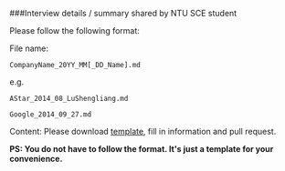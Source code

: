 ###Interview details / summary shared by NTU SCE student

Please follow the following format:

File name:
    
    CompanyName_20YY_MM[_DD_Name].md

e.g.
    
    AStar_2014_08_LuShengliang.md
  
    Google_2014_09_27.md

Content:
Please download [template](https://raw.githubusercontent.com/lushl9301/TODO-Interview/master/CompanyName_20YY_MM_DD_Name-template.md), fill in information and pull request.

**PS: You do not have to follow the format. It's just a template for your convenience.**
